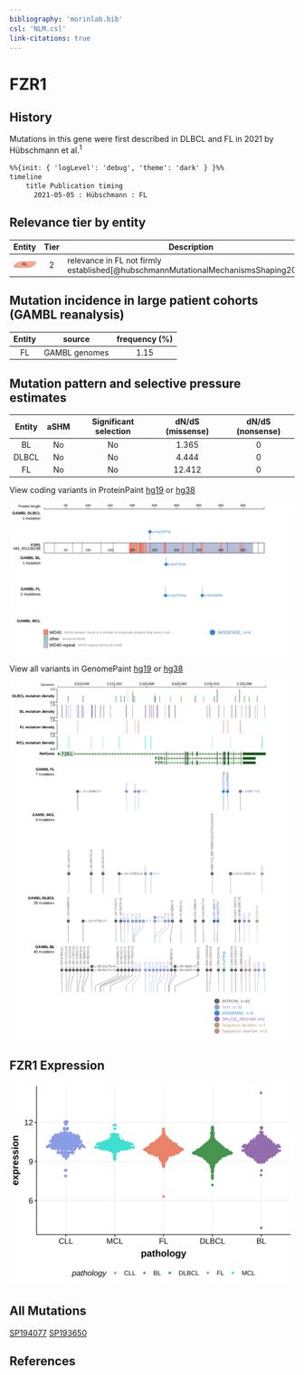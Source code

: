 ```yaml
---
bibliography: 'morinlab.bib'
csl: 'NLM.csl'
link-citations: true
---
```

# FZR1

## History
Mutations in this gene were first described in DLBCL and FL in 2021 by Hübschmann et al.<sup>1</sup>

```mermaid
%%{init: { 'logLevel': 'debug', 'theme': 'dark' } }%%
timeline
    title Publication timing
      2021-05-05 : Hübschmann : FL
```

## Relevance tier by entity

|Entity|Tier|Description                           |
|:------:|:----:|--------------------------------------|
|![FL](images/icons/FL_tier2.png)    |2   |relevance in FL not firmly established[@hubschmannMutationalMechanismsShaping2021b]|

## Mutation incidence in large patient cohorts (GAMBL reanalysis)

|Entity|source       |frequency (%)|
|:------:|:-------------:|:-------------:|
|FL    |GAMBL genomes|1.15         |

## Mutation pattern and selective pressure estimates

|Entity|aSHM|Significant selection|dN/dS (missense)|dN/dS (nonsense)|
|:------:|:----:|:---------------------:|:----------------:|:----------------:|
|BL    |No  |No                   | 1.365          |0               |
|DLBCL |No  |No                   | 4.444          |0               |
|FL    |No  |No                   |12.412          |0               |

View coding variants in ProteinPaint [hg19](https://morinlab.github.io/LLMPP/GAMBL/FZR1_protein.html)  or [hg38](https://morinlab.github.io/LLMPP/GAMBL/FZR1_protein_hg38.html)

![](images/proteinpaint/FZR1_NM_001136198.svg)

View all variants in GenomePaint [hg19](https://morinlab.github.io/LLMPP/GAMBL/FZR1.html)  or [hg38](https://morinlab.github.io/LLMPP/GAMBL/FZR1_hg38.html)

![](images/proteinpaint/FZR1.svg)

## FZR1 Expression
![](images/gene_expression/FZR1_by_pathology.svg)

## All Mutations

[SP194077](https://www.bcgsc.ca/downloads/morinlab/GAMBL/MALY/SP194077.html)
[SP193650](https://www.bcgsc.ca/downloads/morinlab/GAMBL/MALY/SP193650.html)

## References


<!-- ORIGIN: hubschmannMutationalMechanismsShaping2021b -->
<!-- FL: hubschmannMutationalMechanismsShaping2021b -->

